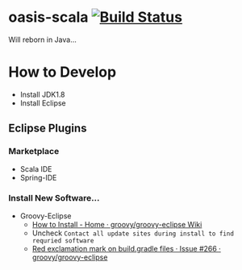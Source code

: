 # oasis-scala [![Build Status](https://travis-ci.org/letsspeak/oasis.png)](https://travis-ci.org/letsspeak/oasis)

Will reborn in Java...

# How to Develop 

- Install JDK1.8
- Install Eclipse

## Eclipse Plugins

### Marketplace

- Scala IDE
- Spring-IDE

### Install New Software...

- Groovy-Eclipse
  - [How to Install - Home · groovy/groovy-eclipse Wiki](https://github.com/groovy/groovy-eclipse/wiki#how-to-install)
  - Uncheck `Contact all update sites during install to find requried software`
  - [Red exclamation mark on build.gradle files · Issue #266 · groovy/groovy-eclipse](https://github.com/groovy/groovy-eclipse/issues/266)
  

